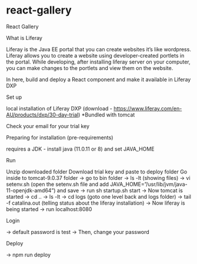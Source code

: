 # react-gallery

React Gallery

What is Liferay

Liferay is the Java EE portal that you can create websites it’s like wordpress.
Liferay allows you to create a website using developer-created portlets in the portal. While developing, after installing liferay server on your computer, you can make changes to the portlets and view them on the website.

In here, build and deploy a React component and make it available in Liferay DXP

Set up

local installation of Liferay DXP
(download - https://www.liferay.com/en-AU/products/dxp/30-day-trial)
*Bundled with tomcat

Check your email for your trial key

Preparing for installation (pre-requirements)

requires a JDK - install java (11.0.11 or 8) and set JAVA_HOME

Run

Unzip downloaded folder
Download trial key and paste to deploy folder
Go inside to tomcat-9.0.37 folder
-> go to bin folder
-> ls -lt (showing files)
-> vi setenv.sh (open the setenv.sh file and add     JAVA_HOME=”/usr/lib/jvm/java-11-openjdk-amd64”) and save
-> run sh startup.sh start
-> Now tomcat is started
-> cd .. → ls -lt → cd logs (goto one level back and logs folder)
-> tail -f catalina.out (telling status about the liferay installation)
-> Now liferay is being started
-> run localhost:8080

Login

-> default password is test
-> Then, change your password

Deploy

-> npm run deploy